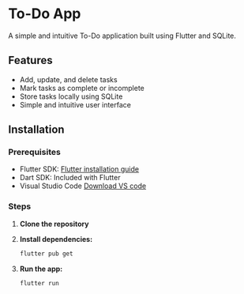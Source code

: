 # To-Do App

A simple and intuitive To-Do application built using Flutter and SQLite.

## Features

- Add, update, and delete tasks
- Mark tasks as complete or incomplete
- Store tasks locally using SQLite
- Simple and intuitive user interface

## Installation

### Prerequisites
- Flutter SDK: [Flutter installation guide](https://flutter.dev/docs/get-started/install)
- Dart SDK: Included with Flutter
- Visual Studio Code [Download VS code](https://code.visualstudio.com/)

### Steps
1. **Clone the repository**

2. **Install dependencies:**
    ```bash
    flutter pub get
    ```
3. **Run the app:**
    ```bash
    flutter run
    ```
